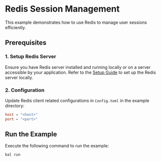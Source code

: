 # Redis Session Management

This example demonstrates how to use Redis to manage user sessions efficiently.

## Prerequisites

### 1. Setup Redis Server

Ensure you have Redis server installed and running locally or on a server accessible by your application.
Refer to the [Setup Guide](https://central.ballerina.io/ballerinax/redis/latest#setup-guide) to set up the Redis server locally.

### 2. Configuration

Update Redis client related configurations in `Config.toml` in the example directory:

```toml
host = "<host>"
port = "<port>"
```

## Run the Example

Execute the following command to run the example:

```ballerina
bal run
```
